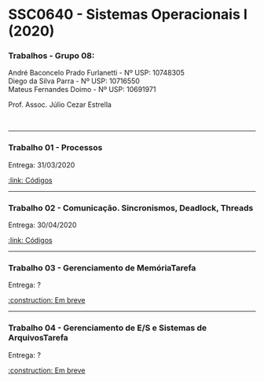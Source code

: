 # SSC0640 - Sistemas Operacionais I (2020)
<h3>Trabalhos - Grupo 08:</h3>

André Baconcelo Prado Furlanetti - Nº USP: 10748305 </br>
Diego da Silva Parra - Nº USP: 10716550</br>
Mateus Fernandes Doimo - Nº USP: 10691971</br>

<p>Prof. Assoc. Júlio Cezar Estrella</p>
</br>
<hr>

<h3>Trabalho 01 - Processos</h3>
<p>Entrega: 31/03/2020</p>
<a href="#">:link: Códigos</a>

<hr>

<h3>Trabalho 02 - Comunicação. Sincronismos, Deadlock, Threads</h3>
<p>Entrega: 30/04/2020</p>
<a href="#">:link: Códigos</a>

<hr>

<h3>Trabalho 03 - Gerenciamento de MemóriaTarefa</h3>
<p>Entrega: ?</p>
<a href="#">:construction: Em breve</a>

<hr>

<h3>Trabalho 04 - Gerenciamento de E/S e Sistemas de ArquivosTarefa</h3>
<p>Entrega: ?</p>
<a href="#">:construction: Em breve</a>